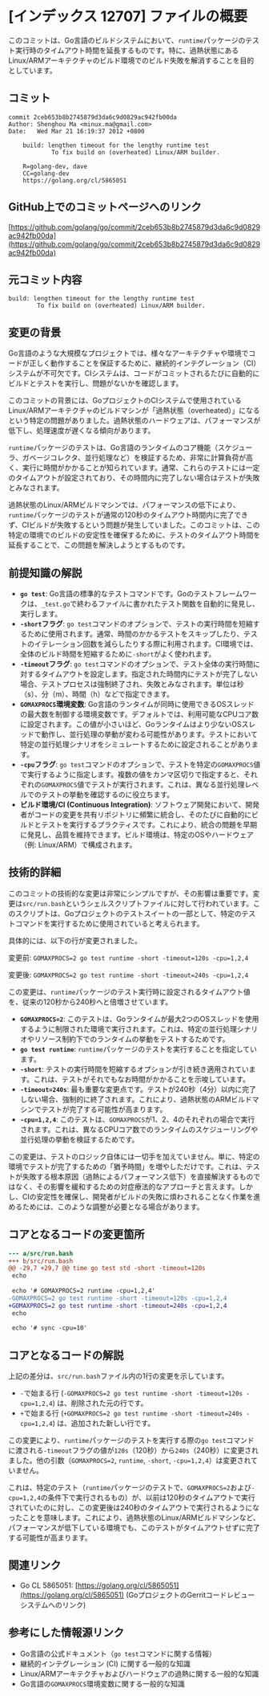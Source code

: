 # [インデックス 12707] ファイルの概要

このコミットは、Go言語のビルドシステムにおいて、`runtime`パッケージのテスト実行時のタイムアウト時間を延長するものです。特に、過熱状態にあるLinux/ARMアーキテクチャのビルド環境でのビルド失敗を解消することを目的としています。

## コミット

```
commit 2ceb653b8b2745879d3da6c9d0829ac942fb00da
Author: Shenghou Ma <minux.ma@gmail.com>
Date:   Wed Mar 21 16:19:37 2012 +0800

    build: lengthen timeout for the lengthy runtime test
            To fix build on (overheated) Linux/ARM builder.
    
    R=golang-dev, dave
    CC=golang-dev
    https://golang.org/cl/5865051
```

## GitHub上でのコミットページへのリンク

[https://github.com/golang/go/commit/2ceb653b8b2745879d3da6c9d0829ac942fb00da](https://github.com/golang/go/commit/2ceb653b8b2745879d3da6c9d0829ac942fb00da)

## 元コミット内容

```
build: lengthen timeout for the lengthy runtime test
        To fix build on (overheated) Linux/ARM builder.
```

## 変更の背景

Go言語のような大規模なプロジェクトでは、様々なアーキテクチャや環境でコードが正しく動作することを保証するために、継続的インテグレーション（CI）システムが不可欠です。CIシステムは、コードがコミットされるたびに自動的にビルドとテストを実行し、問題がないかを確認します。

このコミットの背景には、GoプロジェクトのCIシステムで使用されているLinux/ARMアーキテクチャのビルドマシンが「過熱状態（overheated）」になるという特定の問題がありました。過熱状態のハードウェアは、パフォーマンスが低下し、処理速度が遅くなる傾向があります。

`runtime`パッケージのテストは、Go言語のランタイムのコア機能（スケジューラ、ガベージコレクタ、並行処理など）を検証するため、非常に計算負荷が高く、実行に時間がかかることが知られています。通常、これらのテストには一定のタイムアウトが設定されており、その時間内に完了しない場合はテストが失敗とみなされます。

過熱状態のLinux/ARMビルドマシンでは、パフォーマンスの低下により、`runtime`パッケージのテストが通常の120秒のタイムアウト時間内に完了できず、CIビルドが失敗するという問題が発生していました。このコミットは、この特定の環境でのビルドの安定性を確保するために、テストのタイムアウト時間を延長することで、この問題を解決しようとするものです。

## 前提知識の解説

*   **`go test`**: Go言語の標準的なテストコマンドです。Goのテストフレームワークは、`_test.go`で終わるファイルに書かれたテスト関数を自動的に発見し、実行します。
*   **`-short`フラグ**: `go test`コマンドのオプションで、テストの実行時間を短縮するために使用されます。通常、時間のかかるテストをスキップしたり、テストのイテレーション回数を減らしたりする際に利用されます。CI環境では、全体のビルド時間を短縮するために`-short`がよく使われます。
*   **`-timeout`フラグ**: `go test`コマンドのオプションで、テスト全体の実行時間に対するタイムアウトを設定します。指定された時間内にテストが完了しない場合、テストプロセスは強制終了され、失敗とみなされます。単位は秒（s）、分（m）、時間（h）などで指定できます。
*   **`GOMAXPROCS`環境変数**: Go言語のランタイムが同時に使用できるOSスレッドの最大数を制御する環境変数です。デフォルトでは、利用可能なCPUコア数に設定されます。この値が小さいほど、Goランタイムはより少ないOSスレッドで動作し、並行処理の挙動が変わる可能性があります。テストにおいて特定の並行処理シナリオをシミュレートするために設定されることがあります。
*   **`-cpu`フラグ**: `go test`コマンドのオプションで、テストを特定の`GOMAXPROCS`値で実行するように指定します。複数の値をカンマ区切りで指定すると、それぞれの`GOMAXPROCS`値でテストが実行されます。これは、異なる並行処理レベルでのテストの挙動を確認するのに役立ちます。
*   **ビルド環境/CI (Continuous Integration)**: ソフトウェア開発において、開発者がコードの変更を共有リポジトリに頻繁に統合し、そのたびに自動的にビルドとテストを実行するプラクティスです。これにより、統合の問題を早期に発見し、品質を維持できます。ビルド環境は、特定のOSやハードウェア（例: Linux/ARM）で構成されます。

## 技術的詳細

このコミットの技術的な変更は非常にシンプルですが、その影響は重要です。変更は`src/run.bash`というシェルスクリプトファイルに対して行われています。このスクリプトは、Goプロジェクトのテストスイートの一部として、特定のテストコマンドを実行するために使用されていると考えられます。

具体的には、以下の行が変更されました。

変更前:
`GOMAXPROCS=2 go test runtime -short -timeout=120s -cpu=1,2,4`

変更後:
`GOMAXPROCS=2 go test runtime -short -timeout=240s -cpu=1,2,4`

この変更は、`runtime`パッケージのテスト実行時に設定されるタイムアウト値を、従来の120秒から240秒へと倍増させています。

*   **`GOMAXPROCS=2`**: このテストは、Goランタイムが最大2つのOSスレッドを使用するように制限された環境で実行されます。これは、特定の並行処理シナリオやリソース制約下でのランタイムの挙動をテストするためです。
*   **`go test runtime`**: `runtime`パッケージのテストを実行することを指定しています。
*   **`-short`**: テストの実行時間を短縮するオプションが引き続き適用されています。これは、テストがそれでもなお時間がかかることを示唆しています。
*   **`-timeout=240s`**: 最も重要な変更点です。テストが240秒（4分）以内に完了しない場合、強制的に終了されます。これにより、過熱状態のARMビルドマシンでテストが完了する可能性が高まります。
*   **`-cpu=1,2,4`**: このテストは、`GOMAXPROCS`が1、2、4のそれぞれの場合で実行されます。これは、異なるCPUコア数でのランタイムのスケジューリングや並行処理の挙動を検証するためです。

この変更は、テストのロジック自体には一切手を加えていません。単に、特定の環境でテストが完了するための「猶予時間」を増やしただけです。これは、テストが失敗する根本原因（過熱によるパフォーマンス低下）を直接解決するものではなく、その影響を緩和するための対症療法的なアプローチと言えます。しかし、CIの安定性を確保し、開発者がビルドの失敗に煩わされることなく作業を進めるためには、このような調整が必要となる場合があります。

## コアとなるコードの変更箇所

```diff
--- a/src/run.bash
+++ b/src/run.bash
@@ -29,7 +29,7 @@ time go test std -short -timeout=120s
 echo
 
 echo '# GOMAXPROCS=2 runtime -cpu=1,2,4'
-GOMAXPROCS=2 go test runtime -short -timeout=120s -cpu=1,2,4
+GOMAXPROCS=2 go test runtime -short -timeout=240s -cpu=1,2,4
 echo
 
 echo '# sync -cpu=10'
```

## コアとなるコードの解説

上記の差分は、`src/run.bash`ファイル内の1行の変更を示しています。

*   `-`で始まる行 (`-GOMAXPROCS=2 go test runtime -short -timeout=120s -cpu=1,2,4`) は、削除された元の行です。
*   `+`で始まる行 (`+GOMAXPROCS=2 go test runtime -short -timeout=240s -cpu=1,2,4`) は、追加された新しい行です。

この変更により、`runtime`パッケージのテストを実行する際の`go test`コマンドに渡される`-timeout`フラグの値が`120s`（120秒）から`240s`（240秒）に変更されました。他の引数（`GOMAXPROCS=2`, `runtime`, `-short`, `-cpu=1,2,4`）は変更されていません。

これは、特定のテスト（`runtime`パッケージのテストで、`GOMAXPROCS=2`および`-cpu=1,2,4`の条件下で実行されるもの）が、以前は120秒のタイムアウトで実行されていたのに対し、この変更後は240秒のタイムアウトで実行されるようになったことを意味します。これにより、過熱状態のLinux/ARMビルドマシンなど、パフォーマンスが低下している環境でも、このテストがタイムアウトせずに完了する可能性が高まります。

## 関連リンク

*   Go CL 5865051: [https://golang.org/cl/5865051](https://golang.org/cl/5865051) (GoプロジェクトのGerritコードレビューシステムへのリンク)

## 参考にした情報源リンク

*   Go言語の公式ドキュメント（`go test`コマンドに関する情報）
*   継続的インテグレーション (CI) に関する一般的な知識
*   Linux/ARMアーキテクチャおよびハードウェアの過熱に関する一般的な知識
*   Go言語の`GOMAXPROCS`環境変数に関する一般的な知識

